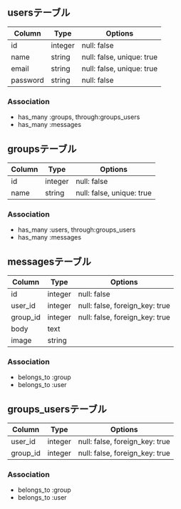 ## usersテーブル

|Column|Type|Options|
|------|----|-------|
|id|integer|null: false|
|name|string|null: false, unique: true|
|email|string|null: false, unique: true|
|password|string|null: false|

### Association
- has_many :groups, through:groups_users
- has_many :messages


## groupsテーブル

|Column|Type|Options|
|------|----|-------|
|id|integer|null: false|
|name|string|null: false, unique: true|

### Association
- has_many :users, through:groups_users
- has_many :messages


## messagesテーブル

|Column|Type|Options|
|------|----|-------|
|id|integer|null: false|
|user_id|integer|null: false, foreign_key: true|
|group_id|integer|null: false, foreign_key: true|
|body|text|
|image|string|

### Association
- belongs_to :group
- belongs_to :user


## groups_usersテーブル

|Column|Type|Options|
|------|----|-------|
|user_id|integer|null: false, foreign_key: true|
|group_id|integer|null: false, foreign_key: true|

### Association
- belongs_to :group
- belongs_to :user